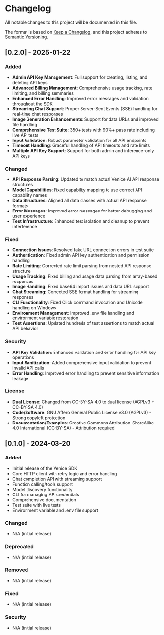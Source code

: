 # Changelog

All notable changes to this project will be documented in this file.

The format is based on [Keep a Changelog](https://keepachangelog.com/en/1.0.0/),
and this project adheres to [Semantic Versioning](https://semver.org/spec/v2.0.0.html).

## [0.2.0] - 2025-01-22

### Added
- **Admin API Key Management**: Full support for creating, listing, and deleting API keys
- **Advanced Billing Management**: Comprehensive usage tracking, rate limiting, and billing summaries
- **Enhanced Error Handling**: Improved error messages and validation throughout the SDK
- **Streaming Chat Support**: Proper Server-Sent Events (SSE) handling for real-time chat responses
- **Image Generation Enhancements**: Support for data URLs and improved file handling
- **Comprehensive Test Suite**: 350+ tests with 90%+ pass rate including live API tests
- **Input Validation**: Robust parameter validation for all API endpoints
- **Timeout Handling**: Graceful handling of API timeouts and rate limits
- **Multiple API Key Support**: Support for both admin and inference-only API keys

### Changed
- **API Response Parsing**: Updated to match actual Venice AI API response structures
- **Model Capabilities**: Fixed capability mapping to use correct API capability names
- **Data Structures**: Aligned all data classes with actual API response formats
- **Error Messages**: Improved error messages for better debugging and user experience
- **Test Infrastructure**: Enhanced test isolation and cleanup to prevent interference

### Fixed
- **Connection Issues**: Resolved fake URL connection errors in test suite
- **Authentication**: Fixed admin API key authentication and permission handling
- **Rate Limiting**: Corrected rate limit parsing from nested API response structure
- **Usage Tracking**: Fixed billing and usage data parsing from array-based responses
- **Image Handling**: Fixed base64 import issues and data URL support
- **Chat Streaming**: Corrected SSE format handling for streaming responses
- **CLI Functionality**: Fixed Click command invocation and Unicode handling on Windows
- **Environment Management**: Improved .env file handling and environment variable restoration
- **Test Assertions**: Updated hundreds of test assertions to match actual API behavior

### Security
- **API Key Validation**: Enhanced validation and error handling for API key operations
- **Input Sanitization**: Added comprehensive input validation to prevent invalid API calls
- **Error Handling**: Improved error handling to prevent sensitive information leakage

### License
- **Dual License**: Changed from CC-BY-SA 4.0 to dual license (AGPLv3 + CC-BY-SA 4.0)
- **Code/Software**: GNU Affero General Public License v3.0 (AGPLv3) - Strong copyleft protection
- **Documentation/Examples**: Creative Commons Attribution-ShareAlike 4.0 International (CC-BY-SA) - Attribution required

## [0.1.0] - 2024-03-20

### Added
- Initial release of the Venice SDK
- Core HTTP client with retry logic and error handling
- Chat completion API with streaming support
- Function calling/tools support
- Model discovery functionality
- CLI for managing API credentials
- Comprehensive documentation
- Test suite with live tests
- Environment variable and .env file support

### Changed
- N/A (initial release)

### Deprecated
- N/A (initial release)

### Removed
- N/A (initial release)

### Fixed
- N/A (initial release)

### Security
- N/A (initial release) 